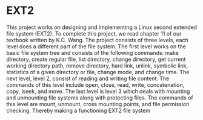 # EXT2

This project works on designing and implementing a Linux second extended file system (EXT2). To
complete this project, we read chapter 11 of our textbook written by K.C. Wang. The project consists of
three levels, each level does a different part of the file system. The first level works on the basic file
system tree and consists of the following commands: make directory, create regular file, list directory,
change directory, get current working directory path, remove directory, hard link, unlink, symbolic link,
statistics of a given directory or file, change mode, and change time. The next level, level 2, consist of
reading and writing file content. The commands of this level include open, close, read, write,
concatenation, copy, lseek, and move. The last level is level 3 which deals with mounting and unmounting
file systems along with protecting files. The commands of this level are mount, unmount, cross mounting
points, and file permission checking. Thereby making a functioning EXT2 file system
